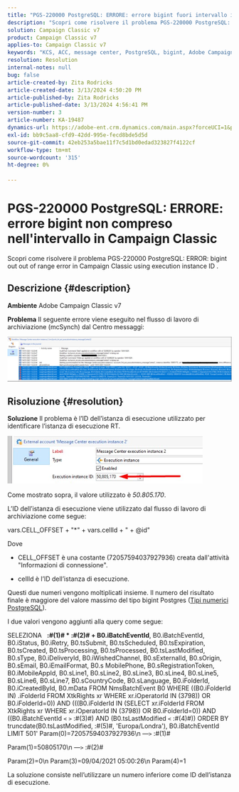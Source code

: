 ```yaml
---
title: "PGS-220000 PostgreSQL: ERRORE: errore bigint fuori intervallo in Campaign Classic"
description: "Scopri come risolvere il problema PGS-220000 PostgreSQL: ERROR: bigint out out of range error in Campaign Classic"
solution: Campaign Classic v7
product: Campaign Classic v7
applies-to: Campaign Classic v7
keywords: "KCS, ACC, message center, PostgreSQL, bigint, Adobe Campaign Classic v7, PGS-220000, ERRORE: bigint fuori intervallo, risoluzione dei problemi"
resolution: Resolution
internal-notes: null
bug: false
article-created-by: Zita Rodricks
article-created-date: 3/13/2024 4:50:20 PM
article-published-by: Zita Rodricks
article-published-date: 3/13/2024 4:56:41 PM
version-number: 3
article-number: KA-19487
dynamics-url: https://adobe-ent.crm.dynamics.com/main.aspx?forceUCI=1&pagetype=entityrecord&etn=knowledgearticle&id=f1155bc4-59e1-ee11-904d-6045bd0065b6
exl-id: bb9c5aa8-cfd9-42dd-995e-fecd8bde5d5d
source-git-commit: 42eb253a5bae11f7c5d1bd0edad323827f4122cf
workflow-type: tm+mt
source-wordcount: '315'
ht-degree: 0%

---
```


# PGS-220000 PostgreSQL: ERRORE: errore bigint non compreso nell&#39;intervallo in Campaign Classic


Scopri come risolvere il problema PGS-220000 PostgreSQL: ERROR: bigint out out of range error in Campaign Classic using execution instance ID .

## Descrizione {#description}


<b>Ambiente</b>
Adobe Campaign Classic v7

<b>Problema</b>
Il seguente errore viene eseguito nel flusso di lavoro di archiviazione (mcSynch) dal Centro messaggi:

![](assets/___f3155bc4-59e1-ee11-904d-6045bd0065b6___.png)




## Risoluzione {#resolution}


<b>Soluzione</b>
Il problema è l’ID dell’istanza di esecuzione utilizzato per identificare l’istanza di esecuzione RT.

![](assets/b19e48ed-65d1-ec11-a7b5-00224809c556.png)

Come mostrato sopra, il valore utilizzato è *50.805.170*.

L’ID dell’istanza di esecuzione viene utilizzato dal flusso di lavoro di archiviazione come segue:

vars.CELL_OFFSET + &quot;\*&quot; + vars.cellId + &quot; + @id&quot;

Dove

- CELL_OFFSET è una costante (72057594037927936) creata dall&#39;attività &quot;Informazioni di connessione&quot;.

- cellId è l’ID dell’istanza di esecuzione.

Questi due numeri vengono moltiplicati insieme. Il numero del risultato finale è maggiore del valore massimo del tipo bigint Postgres ([Tipi numerici PostgreSQL](https://www.postgresql.org/docs/10/datatype-numeric.html)).

I due valori vengono aggiunti alla query come segue:

SELEZIONA   <b>:#(1)# \* :#(2)# + B0.iBatchEventId</b>, B0.iBatchEventId, B0.iStatus, B0.iRetry, B0.tsSubmit, B0.tsScheduled, B0.tsExpiration, B0.tsCreated, B0.tsProcessing, B0.tsProcessed, B0.tsLastModified, B0.sType, B0.iDeliveryId, B0.iWishedChannel, B0.sExternalId, B0.sOrigin, B0.sEmail, B0.iEmailFormat, B0.s MobilePhone, B0.sRegistrationToken, B0.iMobileAppId, B0.sLine1, B0.sLine2, B0.sLine3, B0.sLine4, B0.sLine5, B0.sLine6, B0.sLine7, B0.sCountryCode, B0.sLanguage, B0.iFolderId, B0.iCreatedById, B0.mData FROM NmsBatchEvent B0 WHERE ((B0.iFolderId IN) .iFolderId FROM XtkRights xr WHERE xr.iOperatorId IN (3798)) OR B0.iFolderId=0)) AND (((B0.iFolderId IN (SELECT xr.iFolderId FROM XtkRights xr WHERE xr.iOperatorId IN (3798)) OR B0.iFolderId=0)) AND ((B0.iBatchEventId `<` `>`  :#(3)#) AND (B0.tsLastModified `<`  :#(4)#)) ORDER BY truncdate(B0.tsLastModified, :#(5)#, &#39;Europa/Londra&#39;), B0.iBatchEventId LIMIT 501&#39; Param(0)=72057594037927936\n —`>`  :#(1)#

Param(1)=50805170\n —`>`  :#(2)#

Param(2)=0\n Param(3)=09/04/2021 05:00:26\n Param(4)=1

La soluzione consiste nell’utilizzare un numero inferiore come ID dell’istanza di esecuzione.
